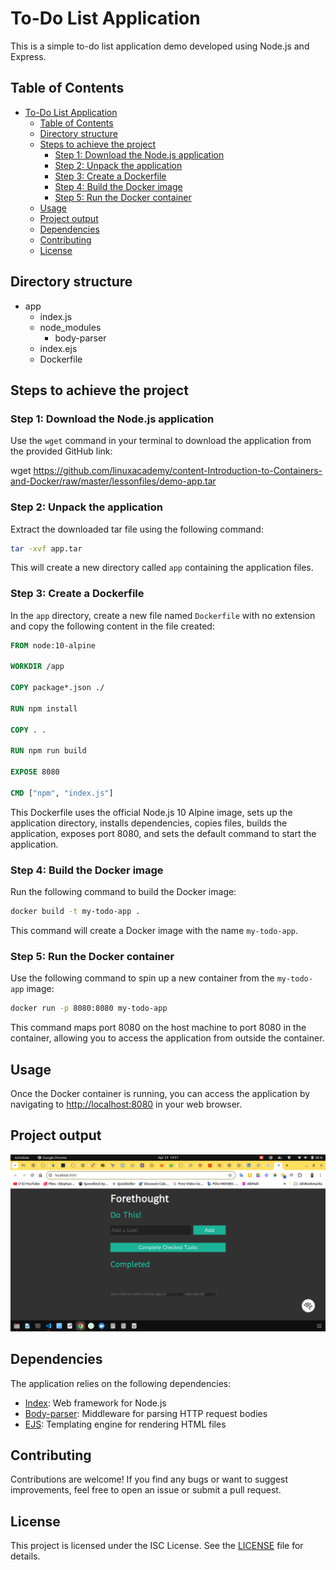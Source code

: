 # To-Do List Application

This is a simple to-do list application demo developed using Node.js and Express.

## Table of Contents

- [To-Do List Application](#to-do-list-application)
  - [Table of Contents](#table-of-contents)
  - [Directory structure](#directory-structure)
  - [Steps to achieve the project](#steps-to-achieve-the-project)
    - [Step 1: Download the Node.js application](#step-1-download-the-nodejs-application)
    - [Step 2: Unpack the application](#step-2-unpack-the-application)
    - [Step 3: Create a Dockerfile](#step-3-create-a-dockerfile)
    - [Step 4: Build the Docker image](#step-4-build-the-docker-image)
    - [Step 5: Run the Docker container](#step-5-run-the-docker-container)
  - [Usage ](#usage-)
  - [Project output](#project-output)
  - [Dependencies ](#dependencies-)
  - [Contributing](#contributing)
  - [License](#license)

## Directory structure
- app
  - index.js
  - node_modules
    - body-parser
  - index.ejs
  - Dockerfile

## Steps to achieve the project

### Step 1: Download the Node.js application

Use the `wget` command in your terminal to download the application from the provided GitHub link:

wget https://github.com/linuxacademy/content-Introduction-to-Containers-and-Docker/raw/master/lessonfiles/demo-app.tar


### Step 2: Unpack the application

Extract the downloaded tar file using the following command:

```bash
tar -xvf app.tar
```

This will create a new directory called `app` containing the application files.

### Step 3: Create a Dockerfile

In the `app` directory, create a new file named `Dockerfile` with no extension and copy the following content in the file created:

```Dockerfile
FROM node:10-alpine

WORKDIR /app

COPY package*.json ./

RUN npm install

COPY . .

RUN npm run build

EXPOSE 8080

CMD ["npm", "index.js"]
```

This Dockerfile uses the official Node.js 10 Alpine image, sets up the application directory, installs dependencies, copies files, builds the application, exposes port 8080, and sets the default command to start the application.

### Step 4: Build the Docker image

Run the following command to build the Docker image:

```bash
docker build -t my-todo-app .
```

This command will create a Docker image with the name `my-todo-app`.

### Step 5: Run the Docker container

Use the following command to spin up a new container from the `my-todo-app` image:

```bash
docker run -p 8080:8080 my-todo-app
```

This command maps port 8080 on the host machine to port 8080 in the container, allowing you to access the application from outside the container.

## Usage <a name="usage"></a>

Once the Docker container is running, you can access the application by navigating to [http://localhost:8080](http://localhost:8080) in your web browser.

## Project output 

![output](./my-todo-app.png "output")

## Dependencies <a name="dependencies"></a>

The application relies on the following dependencies:

- [Index](./index.js): Web framework for Node.js
- [Body-parser](./node_modules/body-parser): Middleware for parsing HTTP request bodies
- [EJS](./views/index.ejs): Templating engine for rendering HTML files

## Contributing 

Contributions are welcome! If you find any bugs or want to suggest improvements, feel free to open an issue or submit a pull request.

## License 
This project is licensed under the ISC License. See the [LICENSE](https://opensource.org/licenses/ISC) file for details.
